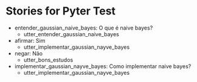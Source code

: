 # Stories for Pyter Test

* entender_gaussian_naive_bayes: O que é naive bayes?
  * utter_entender_gaussian_naive_bayes
* afirmar: Sim
  * utter_implementar_gaussian_nayve_bayes
* negar: Não   <!-- predicted: responder_negativamente_diretamente: Não -->
  * utter_bons_estudos
* implementar_gaussian_nayve_bayes: Como implementar naive bayes?
  * utter_implementar_gaussian_nayve_bayes
